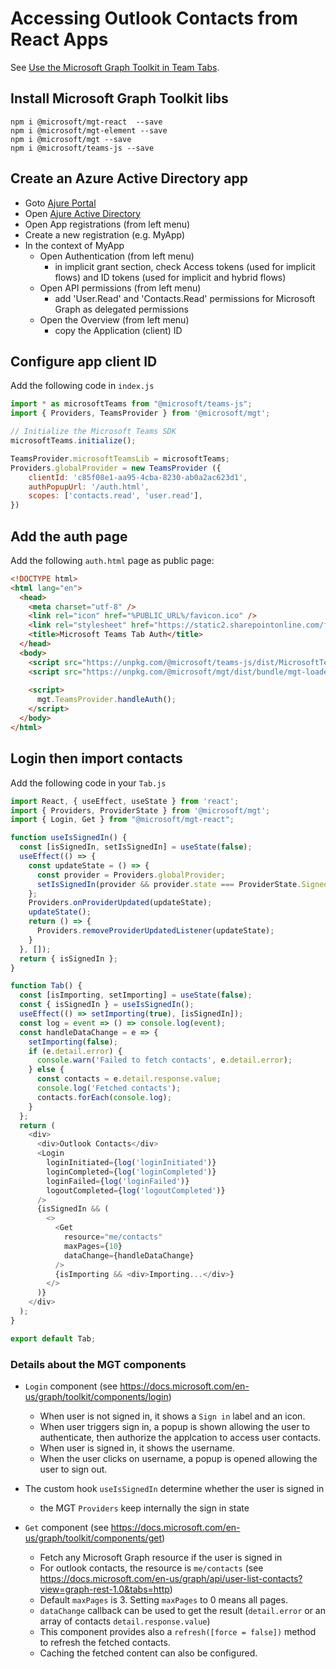 # Accessing Outlook Contacts from React Apps

See [Use the Microsoft Graph Toolkit in Team Tabs](https://docs.microsoft.com/en-us/graph/toolkit/get-started/build-a-microsoft-teams-tab).

## Install Microsoft Graph Toolkit libs

```
npm i @microsoft/mgt-react  --save
npm i @microsoft/mgt-element --save
npm i @microsoft/mgt --save
npm i @microsoft/teams-js --save
```

## Create an Azure Active Directory app

- Goto [Ajure Portal](https://portal.azure.com/#home)
- Open [Ajure Active Directory](https://portal.azure.com/#blade/Microsoft_AAD_IAM/ActiveDirectoryMenuBlade/Overview)
- Open App registrations (from left menu)
- Create a new registration (e.g. MyApp)
- In the context of MyApp
  - Open Authentication (from left menu)
    - in implicit grant section, check Access tokens (used for implicit flows) and ID tokens (used for implicit and hybrid flows)
  - Open API permissions (from left menu)
    - add 'User.Read' and 'Contacts.Read' permissions for Microsoft Graph as delegated permissions
  - Open the Overview (from left menu)
    - copy the Application (client) ID

## Configure app client ID

Add the following code in ```index.js```

```javascript
import * as microsoftTeams from "@microsoft/teams-js";
import { Providers, TeamsProvider } from '@microsoft/mgt';

// Initialize the Microsoft Teams SDK
microsoftTeams.initialize();

TeamsProvider.microsoftTeamsLib = microsoftTeams;
Providers.globalProvider = new TeamsProvider ({
    clientId: 'c85f08e1-aa95-4cba-8230-ab0a2ac623d1',
    authPopupUrl: '/auth.html',
    scopes: ['contacts.read', 'user.read'],
})
```

## Add the auth page

Add the following ```auth.html``` page as public page:

```html
<!DOCTYPE html>
<html lang="en">
  <head>
    <meta charset="utf-8" />
    <link rel="icon" href="%PUBLIC_URL%/favicon.ico" />
    <link rel="stylesheet" href="https://static2.sharepointonline.com/files/fabric/office-ui-fabric-core/11.0.0/css/fabric.min.css" />
    <title>Microsoft Teams Tab Auth</title>
  </head>
  <body>
    <script src="https://unpkg.com/@microsoft/teams-js/dist/MicrosoftTeams.min.js" crossorigin="anonymous"></script>
    <script src="https://unpkg.com/@microsoft/mgt/dist/bundle/mgt-loader.js"></script>
    
    <script>
      mgt.TeamsProvider.handleAuth();
    </script>
  </body>
</html>
```

## Login then import contacts

Add the following code in your ```Tab.js```

```javascript
import React, { useEffect, useState } from 'react';
import { Providers, ProviderState } from '@microsoft/mgt';
import { Login, Get } from "@microsoft/mgt-react";

function useIsSignedIn() {
  const [isSignedIn, setIsSignedIn] = useState(false);
  useEffect(() => {
    const updateState = () => {
      const provider = Providers.globalProvider;
      setIsSignedIn(provider && provider.state === ProviderState.SignedIn);
    };
    Providers.onProviderUpdated(updateState);
    updateState();
    return () => {
      Providers.removeProviderUpdatedListener(updateState);
    }
  }, []);
  return { isSignedIn };
}

function Tab() {
  const [isImporting, setImporting] = useState(false);
  const { isSignedIn } = useIsSignedIn();
  useEffect(() => setImporting(true), [isSignedIn]);
  const log = event => () => console.log(event);
  const handleDataChange = e => {
    setImporting(false);
    if (e.detail.error) {
      console.warn('Failed to fetch contacts', e.detail.error);
    } else {
      const contacts = e.detail.response.value;
      console.log('Fetched contacts');
      contacts.forEach(console.log);
    }
  };
  return (
    <div>
      <div>Outlook Contacts</div>
      <Login
        loginInitiated={log('loginInitiated')}
        loginCompleted={log('loginCompleted')}
        loginFailed={log('loginFailed')}
        logoutCompleted={log('logoutCompleted')}
      />
      {isSignedIn && (
        <>
          <Get
            resource="me/contacts"
            maxPages={10}
            dataChange={handleDataChange}
          />
          {isImporting && <div>Importing...</div>}
        </>
      )}
    </div>
  );
}

export default Tab;
```

### Details about the MGT components

- ```Login``` component (see https://docs.microsoft.com/en-us/graph/toolkit/components/login)
  - When user is not signed in, it shows a ```Sign in``` label and an icon.
  - When user triggers sign in, a popup is shown allowing the user to authenticate, then authorize the applcation
    to access user contacts.
  - When user is signed in, it shows the username.
  - When the user clicks on username, a popup is opened allowing the user to sign out.

- The custom hook ```useIsSignedIn``` determine whether the user is signed in
  - the MGT ```Providers``` keep internally the sign in state
  
- ```Get``` component (see https://docs.microsoft.com/en-us/graph/toolkit/components/get)
  - Fetch any Microsoft Graph resource if the user is signed in
  - For outlook contacts, the resource is ```me/contacts``` (see https://docs.microsoft.com/en-us/graph/api/user-list-contacts?view=graph-rest-1.0&tabs=http)
  - Default ```maxPages``` is 3. Setting ```maxPages``` to 0 means all pages.
  - ```dataChange``` callback can be used to get the result (```detail.error``` or an array of contacts ```detail.response.value```)
  - This component provides also a ```refresh([force = false])``` method to refresh the fetched contacts.
  - Caching the fetched content can also be configured.
